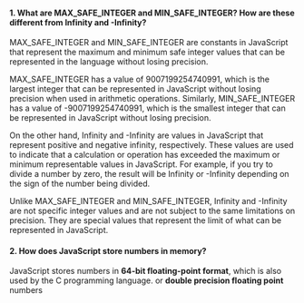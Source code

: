 #### 1.  What are MAX_SAFE_INTEGER and MIN_SAFE_INTEGER? How are these different from Infinity and -Infinity?
MAX_SAFE_INTEGER and MIN_SAFE_INTEGER are constants in JavaScript that represent the maximum and minimum safe 
integer values that can be represented in the language without losing precision.

MAX_SAFE_INTEGER has a value of 9007199254740991, which is the largest integer that can be represented 
in JavaScript without losing precision when used in arithmetic operations. 
Similarly, MIN_SAFE_INTEGER has a value of -9007199254740991, which is the smallest integer 
that can be represented in JavaScript without losing precision.

On the other hand, Infinity and -Infinity are values in JavaScript that 
represent positive and negative infinity, respectively. These values are used to 
indicate that a calculation or operation has exceeded the maximum or minimum 
representable values in JavaScript. For example, if you try to divide a number by zero, 
the result will be Infinity or -Infinity depending on the sign of the number being divided.

Unlike MAX_SAFE_INTEGER and MIN_SAFE_INTEGER, Infinity and -Infinity are not specific 
integer values and are not subject to the same limitations on precision. 
They are special values that represent the limit of what can be represented in JavaScript.

#### 2. How does JavaScript store numbers in memory?
JavaScript stores numbers in **64-bit floating-point format**, which is also used by the C programming language.
or 
**double precision floating point** numbers